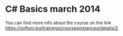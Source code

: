 C# Basics march 2014
=========================================================
You can find more info about the course on the link https://softuni.bg/trainings/coursesinstances/details/2